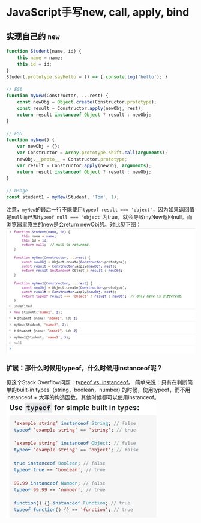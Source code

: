 # JavaScript手写new, call, apply, bind

## 实现自己的 `new`

```js
function Student(name, id) {
    this.name = name;
    this.id = id;
}
Student.prototype.sayHello = () => { console.log('hello'); }

// ES6
function myNew(Constructor, ...rest) {
    const newObj = Object.create(Constructor.prototype);
    const result = Constructor.apply(newObj, rest);
    return result instanceof Object ? result : newObj;
}

// ES5
function myNew() {
    var newObj = {};
    var Constructor = Array.prototype.shift.call(arguments);
    newObj.__proto__ = Constructor.prototype;
    var result = Constructor.apply(newObj, arguments);
    return result instanceof Object ? result : newObj;
}

// Usage
const student1 = myNew(Student, 'Tom', 1);
```
注意，`myNew`的最后一行不能使用`typeof result === 'object'`，因为如果返回值是`null`而已知`typeof null === 'object'`为true，就会导致myNew返回null。而浏览器里原生的new是会return newObj的。对比见下图：
<img width="600" alt="myNew-comparison" src="myNew-js.jpg">

### 扩展：那什么时候用typeof，什么时候用instanceof呢？
见这个Stack Overflow问题：[typeof vs. instanceof](https://stackoverflow.com/questions/899574/what-is-the-difference-between-typeof-and-instanceof-and-when-should-one-be-used)。
简单来说：只有在判断简单的built-in types（string，boolean，number) 的时候，使用typeof，而不用instanceof + 大写的构造函数。其他时候都可以使用instanceof。
<img width="400" alt="typeof-vs-instanceof" src="typeof-vs-instanceof.jpg">